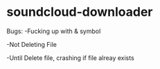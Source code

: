 # soundcloud-downloader

Bugs:
-Fucking up with & symbol

-Not Deleting File

-Until Delete file, crashing if file alreay exists